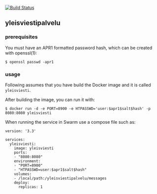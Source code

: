 [![Build Status](https://travis-ci.org/HSLdevcom/yleisviestipalvelu.svg?branch=master)](https://travis-ci.org/HSLdevcom/yleisviestipalvelu)

## yleisviestipalvelu

### prerequisites

You must have an APR1 formatted password hash, which can be created with openssl(1):

    $ openssl passwd -apr1

### usage

Following assumes that you have build the Docker image and it is called `yleisviesti`.

After building the image, you can run it with:

    $ docker run -d -e PORT=8900 -e HTPASSWD='user:$apr1$salt$hash' -p 8080:8080 yleisviesti

When running the service in Swarm use a compose file such as:

    version: '3.3'

    services:
      yleisviesti:
        image: yleisviesti
        ports:
        - "8080:8080"
        environment:
        - "PORT=8900"
        - "HTPASSWD=user:$apr1$salt$hash"
        volumes:
        - /local/path:/yleisviestipalvelu/messages
        deploy:
          replicas: 1
